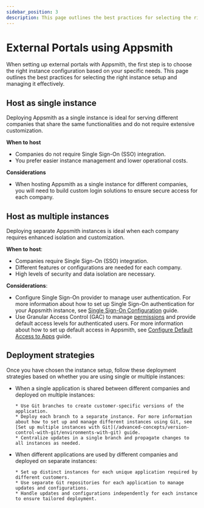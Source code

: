 ```yaml
---
sidebar_position: 3
description: This page outlines the best practices for selecting the right instance setup to ensure effective and secure access for all users.
---  
```


# External Portals using Appsmith

When setting up external portals with Appsmith, the first step is to choose the right instance configuration based on your specific needs. This page outlines the best practices for selecting the right instance setup and managing it effectively.

## Host as single instance

Deploying Appsmith as a single instance is ideal for serving different companies that share the same functionalities and do not require extensive customization.

<ZoomImage src="/img/appsmith-single-instance.svg" alt="Set up Appsmith as a single instance" caption="Set up Appsmith as a single instance"/>

**When to host**
- Companies do not require Single Sign-On (SSO) integration.
- You prefer easier instance management and lower operational costs.

**Considerations**
- When hosting Appsmith as a single instance for different companies, you will need to build custom login solutions to ensure secure access for each company.

## Host as multiple instances

Deploying separate Appsmith instances is ideal when each company requires enhanced isolation and customization.

<ZoomImage src="/img/appsmith-multiple-instances.svg" alt="Set up Appsmith as multiple instances" caption="Set up Appsmith as multiple instances"/>

**When to host**:
- Companies require Single Sign-On (SSO) integration.
- Different features or configurations are needed for each company.
- High levels of security and data isolation are necessary.

**Considerations**:
- Configure Single Sign-On provider to manage user authentication. For more information about how to set up Single Sign-On authentication for your Appsmith instance, see [Single Sign-On Configuration](/getting-started/setup/instance-configuration/authentication) guide.
- Use Granular Access Control (GAC) to manage [permissions](advanced-concepts/granular-access-control/reference/permissions) and provide default access levels for authenticated users. For more information about how to set up default access in Appsmith, see [Configure Default Access to Apps](/advanced-concepts/granular-access-control/how-to-guides/configure-default-permissions) guide.

## Deployment strategies

Once you have chosen the instance setup, follow these deployment strategies based on whether you are using single or multiple instances:

* When a single application is shared between different companies and deployed on multiple instances:

      * Use Git branches to create customer-specific versions of the application.
      * Deploy each branch to a separate instance. For more information about how to set up and manage different instances using Git, see [Set up multiple instances with Git](/advanced-concepts/version-control-with-git/environments-with-git) guide. 
      * Centralize updates in a single branch and propagate changes to all instances as needed.

* When different applications are used by different companies and deployed on separate instances:

      * Set up distinct instances for each unique application required by different customers.
      * Use separate Git repositories for each application to manage updates and configurations.
      * Handle updates and configurations independently for each instance to ensure tailored deployment.